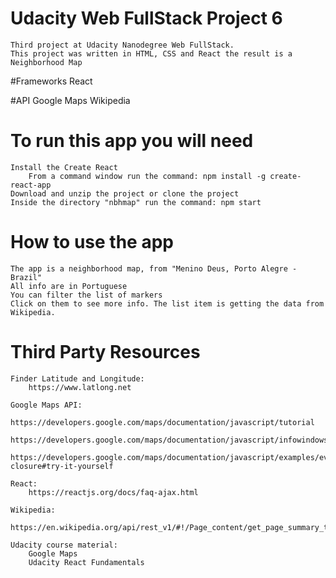 # Udacity Web FullStack Project 6
    Third project at Udacity Nanodegree Web FullStack.
    This project was written in HTML, CSS and React the result is a Neighborhood Map

#Frameworks
    React 
    
#API
    Google Maps
    Wikipedia

# To run this app you will need 
    Install the Create React
        From a command window run the command: npm install -g create-react-app
    Download and unzip the project or clone the project 
    Inside the directory "nbhmap" run the command: npm start

# How to use the app
    The app is a neighborhood map, from "Menino Deus, Porto Alegre - Brazil"
    All info are in Portuguese
    You can filter the list of markers
    Click on them to see more info. The list item is getting the data from Wikipedia.

    
# Third Party Resources
    
    Finder Latitude and Longitude:
        https://www.latlong.net
    
    Google Maps API:
        https://developers.google.com/maps/documentation/javascript/tutorial
        https://developers.google.com/maps/documentation/javascript/infowindows
        https://developers.google.com/maps/documentation/javascript/examples/event-closure#try-it-yourself
        
    React: 
        https://reactjs.org/docs/faq-ajax.html
        
    Wikipedia:
        https://en.wikipedia.org/api/rest_v1/#!/Page_content/get_page_summary_title

    Udacity course material:
        Google Maps
        Udacity React Fundamentals

